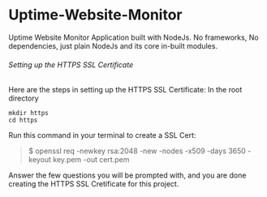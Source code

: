 # Uptime-Website-Monitor

Uptime Website Monitor Application built with NodeJs. No frameworks, No dependencies, just plain NodeJs and its core in-built modules.

###### Setting up the HTTPS SSL Certificate

Here are the steps in setting up the HTTPS SSL Certificate: In the root directory
```
mkdir https
cd https
```

Run this command in your terminal to create a SSL Cert:
> $ openssl req -newkey rsa:2048 -new -nodes -x509 -days 3650 -keyout key.pem -out cert.pem

Answer the few questions you will be prompted with, and you are done creating the HTTPS SSL Cretificate for this project.
